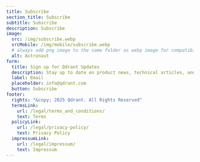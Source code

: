 ```yaml
---
title: Subscribe
section_title: Subscribe
subtitle: Subscribe 
description: Subscribe 
image: 
  src: /img/subscribe.webp
  srcMobile: /img/mobile/subscribe.webp
  # always add png image to the same folder as webp image for compatibility with older browsers
  alt: Astronaut
form:
  title: Sign up for Qdrant Updates
  description: Stay up to date on product news, technical articles, and upcoming educational webinars.
  label: Email
  placeholder: info@qdrant.com
  button: Subscribe
footer:
  rights: "&copy; 2025 Qdrant. All Rights Reserved"
  termsLink:
    url: /legal/terms_and_conditions/
    text: Terms
  policyLink:
    url: /legal/privacy-policy/
    text: Privacy Policy
  impressumLink:
    url: /legal/impressum/
    text: Impressum
---
```

